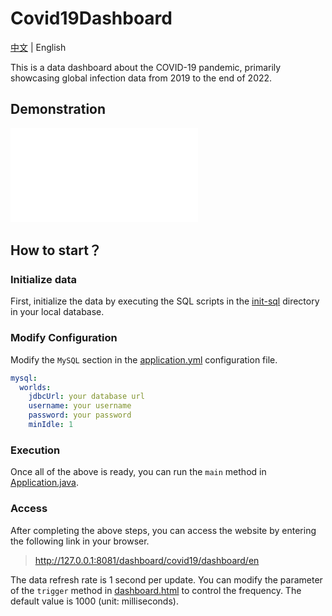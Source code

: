# Covid19Dashboard
[中文](README.md) | English

This is a data dashboard about the COVID-19 pandemic, primarily showcasing global infection data from 2019 to the end of 2022.

## Demonstration
<iframe src="//player.bilibili.com/player.html?aid=869281764&bvid=BV1RV4y1m72f&cid=1149688063&page=1" scrolling="no" border="0" frameborder="no" framespacing="0" allowfullscreen="true"> </iframe>

## How to start？
### Initialize data
First, initialize the data by executing the SQL scripts in the [init-sql](init-sql) directory in your local database.

### Modify Configuration
Modify the `MySQL` section in the [application.yml](src%2Fmain%2Fresources%2Fapplication.yml) configuration file.
```yaml
mysql:
  worlds:
    jdbcUrl: your database url
    username: your username
    password: your password
    minIdle: 1
```
### Execution
Once all of the above is ready, you can run the `main` method in [Application.java](src%2Fmain%2Fjava%2Fdemo%2Fcovid19%2Fdashboard%2FApplication.java).
### Access
After completing the above steps, you can access the website by entering the following link in your browser.
> http://127.0.0.1:8081/dashboard/covid19/dashboard/en

The data refresh rate is 1 second per update. You can modify the parameter of the `trigger` method in [dashboard.html](src%2Fmain%2Fresources%2Ftemplates%2Fdashboard.html) to control the frequency. The default value is 1000 (unit: milliseconds).